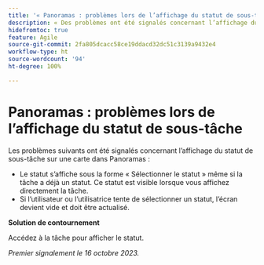 ```yaml
---
title: '« Panoramas : problèmes lors de l’affichage du statut de sous-tâche »'
description: « Des problèmes ont été signalés concernant l’affichage du statut de sous-tâche sur une carte dans Panoramas. »
hidefromtoc: true
feature: Agile
source-git-commit: 2fa805dcacc58ce19ddacd32dc51c3139a9432e4
workflow-type: ht
source-wordcount: '94'
ht-degree: 100%

---
```



# Panoramas : problèmes lors de l’affichage du statut de sous-tâche

Les problèmes suivants ont été signalés concernant l’affichage du statut de sous-tâche sur une carte dans Panoramas :

* Le statut s’affiche sous la forme « Sélectionner le statut » même si la tâche a déjà un statut. Ce statut est visible lorsque vous affichez directement la tâche.
* Si l’utilisateur ou l’utilisatrice tente de sélectionner un statut, l’écran devient vide et doit être actualisé.

**Solution de contournement**

Accédez à la tâche pour afficher le statut.

_Premier signalement le 16 octobre 2023._
